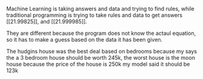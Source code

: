 Machine Learning is taking answers and data and trying to find rules, while traditional programming is trying to take rules and data to get answers
[[21.99825]], and [[21.999985]]. 

They are different because the program does not know the actaul equation, so it has to make a guess based on the data it has been given.

The hudgins house was the best deal based on bedrooms because my says the a 3 bedroom house should be worth 245k, the worst house is the moon house because the price of the house is 250k my model said it should be 123k 
